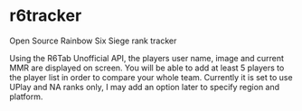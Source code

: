# r6tracker
Open Source Rainbow Six Siege rank tracker

Using the R6Tab Unofficial API, the players user name, image and current MMR are displayed on screen. You will be able to add at least 5 players to the player list in order to compare your whole team. Currently it is set to use UPlay and NA ranks only, I may add an option later to specify region and platform.
